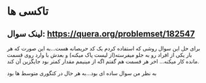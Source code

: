 # تاکسی ها

## لینک سوال: https://quera.org/problemset/182547

برای حل این سوال روشی که استفاده کردم یک کد حریصانه هست...به این صورت که هر بار یکی از افراد رو به جلو میفرسته(از لیست پاک میکنه) و بعدش با وارد روی قسمت مانده کار میکنه...
اخر هر قسمت هم گفتم اگه از مینیمم مقدار کمتر بود جایگزین آن کند.

به نظر من سوال ساده ای بود...به هر حال در کتگوری متوسط ها بود